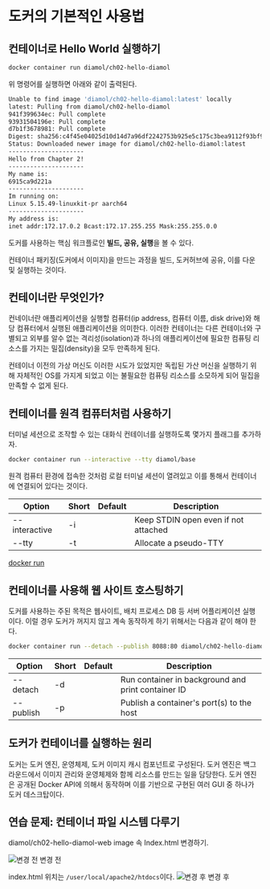 # 도커의 기본적인 사용법

## 컨테이너로 Hello World 실행하기

```bash
docker container run diamol/ch02-hello-diamol
```

위 명령어를 실행하면 아래와 같이 출력된다.

```bash
Unable to find image 'diamol/ch02-hello-diamol:latest' locally
latest: Pulling from diamol/ch02-hello-diamol
941f399634ec: Pull complete
93931504196e: Pull complete
d7b1f3678981: Pull complete
Digest: sha256:c4f45e04025d10d14d7a96df2242753b925e5c175c3bea9112f93bf9c55d4474
Status: Downloaded newer image for diamol/ch02-hello-diamol:latest
---------------------
Hello from Chapter 2!
---------------------
My name is:
6915ca9d221a
---------------------
Im running on:
Linux 5.15.49-linuxkit-pr aarch64
---------------------
My address is:
inet addr:172.17.0.2 Bcast:172.17.255.255 Mask:255.255.0.0
```

도커를 사용하는 핵심 워크플로인 **빌드, 공유, 실행**을 볼 수 있다.

컨테이너 패키징(도커에서 이미지)을 만드는 과정을 빌드, 도커허브에 공유, 이를 다운 및 실행하는 것이다.

## 컨테이너란 무엇인가?

컨네이너란 애플리케이션을 실행할 컴퓨터(ip address, 컴퓨터 이름, disk drive)와 해당 컴퓨터에서 실행된 애플리케이션을 의미한다. 이러한 컨테이너는 다른 컨테이너와 구별되고 외부를 알수 없는 격리성(isolation)과 하나의 애플리케이션에 필요한 컴퓨팅 리소스를 가지는 밀집(density)을 모두 만족하게 된다.

컨테이너 이전의 가상 머신도 이러한 시도가 있었지만 독립된 가산 머신을 실행하기 위해 자체적인 OS를 가지게 되었고 이는 불필요한 컴퓨팅 리소스를 소모하게 되어 밀집을 만족할 수 없게 된다.

## 컨테이너를 원격 컴퓨터처럼 사용하기

터미널 세션으로 조작할 수 있는 대화식 컨테이너를 실행하도록 몇가지 플래그를 추가하자.

```bash
docker container run --interactive --tty diamol/base
```

원격 컴퓨터 환경에 접속한 것처럼 로컬 터미널 세션이 열려있고 이를 통해서 컨테이너에 연결되어 있다는 것이다.

| Option | Short | Default | Description |
| --- | --- | --- | --- |
| --interactive | -i |  | Keep STDIN open even if not attached |
| --tty | -t |  | Allocate a pseudo-TTY |

[docker run](https://docs.docker.com/engine/reference/commandline/run/)

## 컨테이너를 사용해 웹 사이트 호스팅하기

도커를 사용하는 주된 목적은 웹사이트, 배치 프로세스 DB 등 서버 어플리케이션 실행이다. 이럴 경우 도커가 꺼지지 않고 계속 동작하게 하기 위해서는 다음과 같이 해야 한다.

```bash
docker container run --detach --publish 8088:80 diamol/ch02-hello-diamol-web
```

| Option | Short | Default | Description |
| --- | --- | --- | --- |
| --detach | -d |  | Run container in background and print container ID |
| --publish | -p |  | Publish a container's port(s) to the host |

## 도커가 컨테이너를 실행하는 원리

도커는 도커 엔진, 운영체제, 도커 이미지 캐시 컴포넌트로 구성된다. 도커 엔진은 백그라운드에서 이미지 관리와 운영체제와 함께 리소스를 만드는 일을 담당한다. 도커 엔진은 공개된 Docker API에 의해서 동작하며 이를 기반으로 구현된 여러 GUI 중 하나가 도커 데스크탑이다.

## 연습 문제: 컨테이너 파일 시스템 다루기

diamol/ch02-hello-diamol-web image 속 Index.html 변경하기.

![변경 전](https://github.com/COW-edu/learn-docker-23/assets/61923768/f73f9e4d-51e1-4467-b1bf-09625c77e2fc)
변경 전

index.html 위치는 `/user/local/apache2/htdocs`이다.
![변경 후](https://github.com/COW-edu/learn-docker-23/assets/61923768/2db65f5d-1565-4197-aba7-d4c95d88bb99)
변경 후
